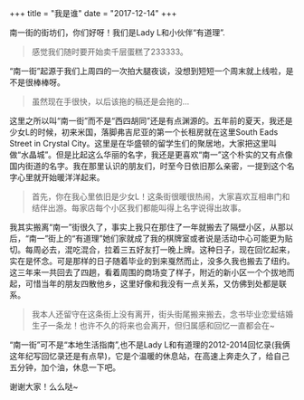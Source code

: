 +++
title = "我是谁"
date = "2017-12-14"
+++

南一街的街坊们，你们好呀！我们是Lady L和小伙伴“有道理”.  
>感觉我们随时要开始卖千层蛋糕了233333。

“南一街”起源于我们上周四的一次拍大腿夜谈，没想到短短一个周末就上线啦，是不是很棒棒呀。  
>虽然现在手很快，以后该拖的稿还是会拖的...

这里之所以叫“南一街”而不是“西四胡同”还是有点渊源的。五年前的夏天，我还是少女L的时候，初来米国，落脚弗吉尼亚的第一个长租房就在这里South Eads Street in Crystal City。这里是在华盛顿的留学生们的聚居地，大家把这里叫做“水晶城”。但是比起这么华丽的名字，我还是更喜欢“南一”这个朴实的又有点像国内街道的名字。我在那里认识的朋友们，时至今日依旧那么亲密，一提到这个名字心里就开始暖洋洋起来。  
>首先，你在我心里依旧是少女L！这条街很暖很热闹，大家喜欢互相串门和结伴出游。每家店每个小区我们都能叫得上名字说得出故事。

我其实搬离“南一”街很久了，事实上我只在那住了一年就搬去了隔壁小区，从那以后，“南一”街上的“有道理”她们家就成了我的棋牌室或者说是活动中心可能更为贴切。每周必去，混吃混合，拉着三五好友打一晚上牌。这种日子，现在回忆起来，实在是怀念。可是那样的日子随着毕业的到来戛然而止，没多久我也搬去了纽约。这三年来一共回去了四趟，看着周围的商场变了样子，附近的新小区一个个拔地而起，可惜当年的朋友四散他乡，这里好像和我没有一点关系，又仿佛到处都是联系。  
>我本人还留守在这条街上没有离开，街头街尾搬来搬去，念书毕业恋爱结婚生子一条龙！也许不久的将来也会离开，但归属感和回忆一直都会在~

“南一街”可不是“本地生活指南”,也不是Lady L和有道理的2012-2014回忆录(我俩这年纪写回忆录还是有点早)，它是个温暖的休息站，在高速上奔走久了，给自己五分钟，加个油，休息一下吧。

谢谢大家！么么哒~
